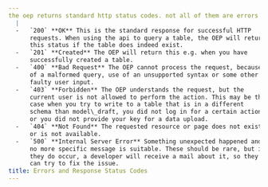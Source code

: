 ```yaml
---
the oep returns standard http status codes. not all of them are errors. there is a full list on wikipedia (https://en.wikipedia.org/wiki/list_of_http_status_codes ). the ones you may encounter more frequently are::
  |
  -   `200` **OK** This is the standard response for successful HTTP
      requests. When using the api to query a table, the OEP will return
      this status if the table does indeed exist.
  -   `201` **Created** The OEP will return this e.g. when you have
      successfully created a table.
  -   `400` **Bad Request** The OEP cannot process the request, because
      of a malformed query, use of an unsupported syntax or some other
      faulty user input.
  -   `403` **Forbidden** The OEP understands the request, but the
      current user is not allowed to perform the action. This may be the
      case when you try to write to a table that is in a different
      schema than model\_draft, you did not log in for a certain action,
      or you did not provide your key for a data upload.
  -   `404` **Not Found** The requested resource or page does not exist
      or is not available.
  -   `500` **Internal Server Error** Something unexpected happened and
      no more specific message is suitable. These should be rare, but if
      they do occur, a developer will receive a mail about it, so they
      can try to fix the issue.
title: Errors and Response Status Codes
---
```


